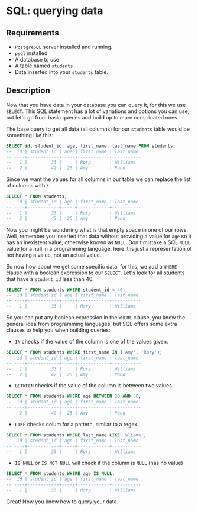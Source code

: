 # SQL: querying data

## Requirements

- `PostgreSQL` server installed and running.
- `psql` installed
- A database to use
- A table named `students`
- Data inserted into your `students` table.

## Description

Now that you have data in your database you can query it, for this we use `SELECT`. This SQL statement has a lot of variations and options you can use, but let's go from basic queries and build up to more complicated ones.

The base query to get all data (all columns) for our `students` table would be something like this:
```sql
SELECT id, student_id, age, first_name, last_name FROM students;
--  id | student_id | age | first_name | last_name
-- ----+------------+-----+------------+-----------
--   1 |         33 |     | Rory       | Williams
--   2 |         42 |  25 | Amy        | Pond
```

Since we want the values for all columns in our table we can replace the list of columns with `*`:
```sql
SELECT * FROM students;
--  id | student_id | age | first_name | last_name
-- ----+------------+-----+------------+-----------
--   1 |         33 |     | Rory       | Williams
--   2 |         42 |  25 | Amy        | Pond
```

Now you might be wondering what is that empty space in one of our rows. Well, remember you inserted that data without providing a value for `age` so it has an inexistent value, otherwise known as `NULL`. Don't mistake a SQL `NULL` value for a null in a programming language, here it is just a representation of not having a value, not an actual value.

So now how about we get some specific data, for this, we add a `WHERE` clause with a boolean expression to our `SELECT`. Let's look for all students that have a `student_id` less than 40.

```sql
SELECT * FROM students WHERE student_id < 40;
--  id | student_id | age | first_name | last_name
-- ----+------------+-----+------------+-----------
--   1 |         33 |     | Rory       | Williams
```

So you can put any boolean expression in the `WHERE` clause, you know the general idea from programming languages, but SQL offers some extra clauses to help you when building queries:

- `IN` checks if the value of the column is one of the values given.
```sql
SELECT * FROM students WHERE first_name IN ('Amy', 'Rory');
--  id | student_id | age | first_name | last_name
-- ----+------------+-----+------------+-----------
--   1 |         33 |     | Rory       | Williams
--   2 |         42 |  25 | Amy        | Pond
```

- `BETWEEN` checks if the value of the column is between two values.
```sql
SELECT * FROM students WHERE age BETWEEN 20 AND 50;
--  id | student_id | age | first_name | last_name
-- ----+------------+-----+------------+-----------
--   2 |         42 |  25 | Amy        | Pond
```

- `LIKE` checks colum for a pattern, similar to a regex.
```sql
SELECT * FROM students WHERE last_name LIKE '%liam%';
--  id | student_id | age | first_name | last_name
-- ----+------------+-----+------------+-----------
--   1 |         33 |     | Rory       | Williams
```

- `IS NULL` or `IS NOT NULL` will check if the column is `NULL` (has no value)
```sql
SELECT * FROM students WHERE age IS NULL;
--  id | student_id | age | first_name | last_name
-- ----+------------+-----+------------+-----------
--   1 |         33 |     | Rory       | Williams
```

Great! Now you know how to query your data.
